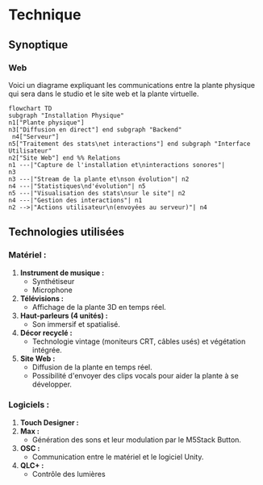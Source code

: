 # Technique

## Synoptique

### Web
Voici un diagrame expliquant les communications entre la plante physique qui sera dans le studio et le site web et la plante virtuelle.

````mermaid
flowchart TD
subgraph "Installation Physique"
n1["Plante physique"]
n3["Diffusion en direct"] end subgraph "Backend"
 n4["Serveur"]
n5["Traitement des stats\net interactions"] end subgraph "Interface Utilisateur"
n2["Site Web"] end %% Relations
n1 ---|"Capture de l'installation et\ninteractions sonores"|
n3
n3 ---|"Stream de la plante et\nson évolution"| n2
n4 ---|"Statistiques\nd'évolution"| n5
n5 ---|"Visualisation des stats\nsur le site"| n2
n4 ---|"Gestion des interactions"| n1
n2 -->|"Actions utilisateur\n(envoyées au serveur)"| n4
````

## **Technologies utilisées**

### **Matériel :**  
1. **Instrument de musique :**  
   - Synthétiseur
   - Microphone
2. **Télévisions :**  
   - Affichage de la plante 3D en temps réel. 
3. **Haut-parleurs (4 unités) :**  
   - Son immersif et spatialisé.  
4. **Décor recyclé :**  
   - Technologie vintage (moniteurs CRT, câbles usés) et végétation intégrée.
5. **Site Web :**  
   - Diffusion de la plante en temps réel.
   - Possibilité d'envoyer des clips vocals pour aider la plante à se développer.  

### **Logiciels :**  
1. **Touch Designer :**  
2. **Max :**  
   - Génération des sons et leur modulation par le M5Stack Button.  
3. **OSC :**  
   - Communication entre le matériel et le logiciel Unity.  
4. **QLC+ :**  
   - Contrôle des lumières

